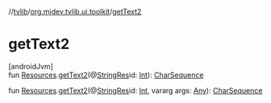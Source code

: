//[tvlib](../../index.md)/[org.mjdev.tvlib.ui.toolkit](index.md)/[getText2](get-text2.md)

# getText2

[androidJvm]\
fun [Resources](https://developer.android.com/reference/kotlin/android/content/res/Resources.html).[getText2](get-text2.md)(@[StringRes](https://developer.android.com/reference/kotlin/androidx/annotation/StringRes.html)id: [Int](https://kotlinlang.org/api/latest/jvm/stdlib/kotlin/-int/index.html)): [CharSequence](https://kotlinlang.org/api/latest/jvm/stdlib/kotlin/-char-sequence/index.html)

fun [Resources](https://developer.android.com/reference/kotlin/android/content/res/Resources.html).[getText2](get-text2.md)(@[StringRes](https://developer.android.com/reference/kotlin/androidx/annotation/StringRes.html)id: [Int](https://kotlinlang.org/api/latest/jvm/stdlib/kotlin/-int/index.html), vararg args: [Any](https://kotlinlang.org/api/latest/jvm/stdlib/kotlin/-any/index.html)): [CharSequence](https://kotlinlang.org/api/latest/jvm/stdlib/kotlin/-char-sequence/index.html)
